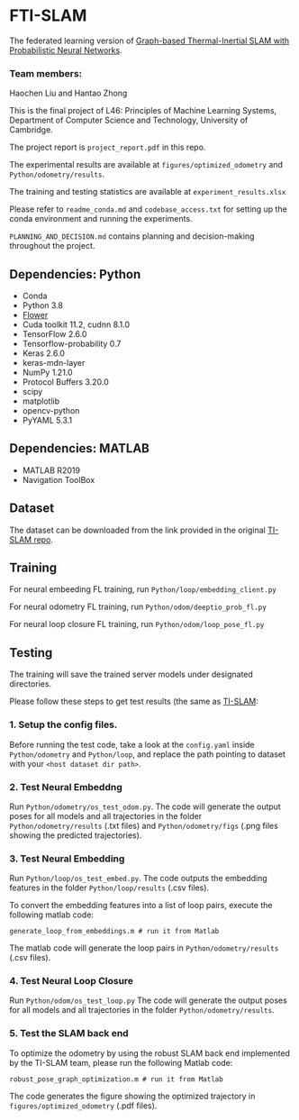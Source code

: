 # FTI-SLAM

The federated learning version of [Graph-based Thermal-Inertial SLAM with Probabilistic Neural Networks](https://arxiv.org/abs/2104.07196).

### Team members:
Haochen Liu and Hantao Zhong

This is the final project of L46: Principles of Machine Learning Systems, Department of Computer Science and Technology, University of Cambridge.

The project report is `project_report.pdf` in this repo.

The experimental results are available at `figures/optimized_odometry` and `Python/odometry/results`.

The training and testing statistics are available at `experiment_results.xlsx`


Please refer to `readme_conda.md` and  `codebase_access.txt` for setting up the conda environment and running the experiments.

`PLANNING_AND_DECISION.md` contains planning and decision-making throughout the project.

## Dependencies: Python
- Conda
- Python 3.8
- [Flower](https://flower.dev/)
- Cuda toolkit 11.2, cudnn 8.1.0
- TensorFlow 2.6.0
- Tensorflow-probability 0.7
- Keras 2.6.0
- keras-mdn-layer
- NumPy 1.21.0
- Protocol Buffers 3.20.0
- scipy
- matplotlib
- opencv-python
- PyYAML 5.3.1

## Dependencies: MATLAB
- MATLAB R2019
- Navigation ToolBox

## Dataset
The dataset can be downloaded from the link provided in the original [TI-SLAM repo](https://github.com/risqiutama/ti-slam?tab=readme-ov-file#dataset).

## Training

For neural embeeding FL training, run `Python/loop/embedding_client.py`

For neural odometry FL training, run `Python/odom/deeptio_prob_fl.py`

For neural loop closure FL training, run `Python/odom/loop_pose_fl.py`

## Testing
The training will save the trained server models under designated directories.

Please follow these steps to get test results (the same as [TI-SLAM](https://github.com/risqiutama/ti-slam?tab=readme-ov-file#testing):

### 1. Setup the config files.
Before running the test code, take a look at the `config.yaml` inside `Python/odometry` and `Python/loop`, and 
replace the path pointing to dataset with your `<host dataset dir path>`.

### 2. Test Neural Embeddng
Run `Python/odometry/os_test_odom.py`. The code will generate the output poses for all models and all 
trajectories in the folder `Python/odometry/results` (.txt files) and `Python/odometry/figs` (.png files showing the predicted trajectories).

### 3. Test Neural Embedding
Run `Python/loop/os_test_embed.py`. 
The code outputs the embedding features in the folder `Python/loop/results` (.csv files).

To convert the embedding features into a list of loop pairs, execute the following matlab code:
```
generate_loop_from_embeddings.m # run it from Matlab
```
The matlab code will generate the loop pairs in `Python/odometry/results` (.csv files).

###  4. Test Neural Loop Closure
Run `Python/odom/os_test_loop.py`
The code will generate the output poses for all models and all trajectories in the folder `Python/odometry/results`.

### 5. Test the SLAM back end
To optimize the odometry by using the robust SLAM back end implemented by the TI-SLAM team, please run the following Matlab code:
```
robust_pose_graph_optimization.m # run it from Matlab
```
The code generates the figure showing the optimized trajectory in `figures/optimized_odometry` (.pdf files).






